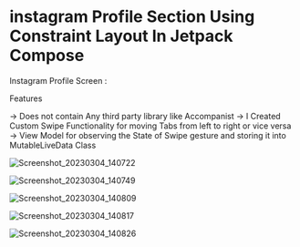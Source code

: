 # instagram Profile Section Using Constraint Layout In Jetpack Compose

Instagram Profile Screen :

Features

-> Does not contain Any third party library like Accompanist 
-> I Created Custom Swipe Functionality for moving Tabs from left to right or vice versa
-> View Model for observing the State of Swipe gesture and storing it into MutableLiveData Class 

![Screenshot_20230304_140722](https://user-images.githubusercontent.com/83857442/222885970-f50d79d8-5edc-4e57-9c6e-858f2c147bab.png)

![Screenshot_20230304_140749](https://user-images.githubusercontent.com/83857442/222886066-f9475927-4ab4-427f-badd-6192d7fed6a7.png)


![Screenshot_20230304_140809](https://user-images.githubusercontent.com/83857442/222886074-7c24cdad-6caa-4ad3-a7f3-4e698ec67f7a.png)


![Screenshot_20230304_140817](https://user-images.githubusercontent.com/83857442/222886081-9d11a8a5-7ba8-471a-866c-1dc70b66f21b.png)


![Screenshot_20230304_140826](https://user-images.githubusercontent.com/83857442/222886095-7ba92b70-1ace-4c5d-81ac-e1f3fa4f69a0.png)



